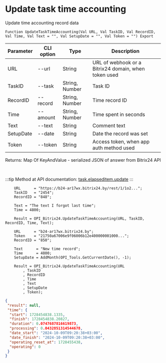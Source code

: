 ﻿---
sidebar_position: 5
---

# Update task time accounting
 Update time accounting record data



`Function UpdateTaskTimeAccounting(Val URL, Val TaskID, Val RecordID, Val Time, Val Text = "", Val SetupDate = "", Val Token = "") Export`

  | Parameter | CLI option | Type | Description |
  |-|-|-|-|
  | URL | --url | String | URL of webhook or a Bitrix24 domain, when token used |
  | TaskID | --task | String, Number | Task ID |
  | RecordID | --record | String, Number | Time record ID |
  | Time | --amount | String, Number | Time spent in seconds |
  | Text | --text | String | Comment text |
  | SetupDate | --date | String | Date the record was set |
  | Token | --token | String | Access token, when app auth method used |

  
  Returns:  Map Of KeyAndValue - serialized JSON of answer from Bitrix24 API

<br/>

:::tip
Method at API documentation: [task.elapseditem.update](https://dev.1c-bitrix.ru/rest_help/tasks/task/elapseditem/update.php)
:::
<br/>


```bsl title="Code example"
    URL      = "https://b24-ar17wx.bitrix24.by/rest/1/1o2...";
    TaskID   = "2454";
    RecordID = "848";

    Text = "The text I forgot last time";
    Time = 4800;

    Result = OPI_Bitrix24.UpdateTaskTimeAccounting(URL, TaskID, RecordID, Time, Text);

    URL      = "b24-ar17wx.bitrix24.by";
    Token    = "21750a67006e9f06006b12e400000001000...";
    RecordID = "850";

    Text      = "New time record";
    Time      = 4800;
    SetupDate = AddMonth(OPI_Tools.GetCurrentDate(), -1);

    Result = OPI_Bitrix24.UpdateTaskTimeAccounting(URL
        , TaskID
        , RecordID
        , Time
        , Text
        , SetupDate
        , Token);
```
 



```json title="Result"
{
 "result": null,
 "time": {
  "start": 1728454838.1335,
  "finish": 1728454838.20827,
  "duration": 0.0747687816619873,
  "processing": 0.0432851314544678,
  "date_start": "2024-10-09T09:20:38+03:00",
  "date_finish": "2024-10-09T09:20:38+03:00",
  "operating_reset_at": 1728455438,
  "operating": 0
 }
}
```
